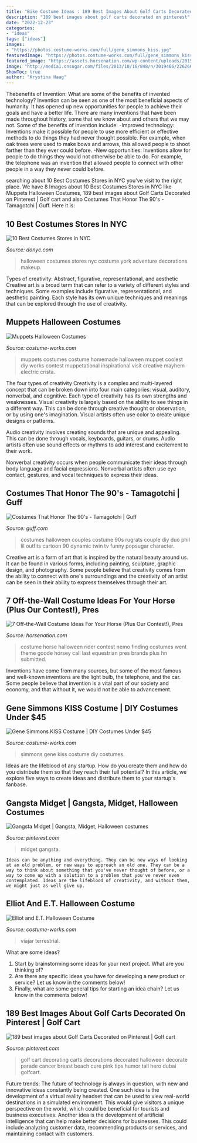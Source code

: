 ```yaml
---
title: "Bike Costume Ideas : 189 Best Images About Golf Carts Decorated On Pinterest"
description: "189 best images about golf carts decorated on pinterest"
date: "2022-12-23"
categories:
- "ideas"
tags: ["ideas"]
images:
- "https://photos.costume-works.com/full/gene_simmons_kiss.jpg"
featuredImage: "https://photos.costume-works.com/full/gene_simmons_kiss.jpg"
featured_image: "https://assets.horsenation.com/wp-content/uploads/2015/10/finding-nemo.jpg"
image: "http://media1.onsugar.com/files/2013/10/16/848/n/3019466/2262666a4180c5c9_rugrats.jpg"
ShowToc: true
author: "Krystina Haag"
---
```



Thebenefits of Invention: What are some of the benefits of invented technology?
Invention can be seen as one of the most beneficial aspects of humanity. It has opened up new opportunities for people to achieve their goals and have a better life. There are many inventions that have been made throughout history, some that we know about and others that we may not. Some of the benefits of invention include: 
-Improved technology: Inventions make it possible for people to use more efficient or effective methods to do things they had never thought possible. For example, when oak trees were used to make bows and arrows, this allowed people to shoot farther than they ever could before. 
-New opportunities: Inventions allow for people to do things they would not otherwise be able to do. For example, the telephone was an invention that allowed people to connect with other people in a way they never could before.

	

		
searching about 10 Best Costumes Stores in NYC you've visit to the right place. We have 8 Images about 10 Best Costumes Stores in NYC like Muppets Halloween Costumes, 189 best images about Golf Carts Decorated on Pinterest | Golf cart and also Costumes That Honor The 90&#039;s - Tamagotchi | Guff. Here it is:
		
    
## 10 Best Costumes Stores In NYC

<img loading=lazy src="https://res-4.cloudinary.com/dostuff-media/image/upload/w_1200,q_75,c_limit,f_auto/v1508430449/page-image-7843-ccea3ecf-60e3-42bb-ac93-82c3679666d5.jpg" onerror="this.onerror=null;this.src='https://tse4.mm.bing.net/th?id=OIP.fp1aCwadAxf4hALZzk0vgAHaFj&amp;pid=15.1';" alt="10 Best Costumes Stores in NYC">

_Source: donyc.com_

>halloween costumes stores nyc costume york adventure decorations makeup. 

	

Types of creativity: Abstract, figurative, representational, and aesthetic
Creative art is a broad term that can refer to a variety of different styles and techniques. Some examples include figurative, representational, and aesthetic painting. Each style has its own unique techniques and meanings that can be explored through the use of creativity.

    
## Muppets Halloween Costumes

<img loading=lazy src="https://photos.costume-works.com/full/muppets.jpg" onerror="this.onerror=null;this.src='https://tse3.mm.bing.net/th?id=OIP.7QpGTUge35GDzWJEqjQtaQHaIf&amp;pid=15.1';" alt="Muppets Halloween Costumes">

_Source: costume-works.com_

>muppets costumes costume homemade halloween muppet coolest diy works contest muppetational inspirational visit creative mayhem electric crista. 

	

The four types of creativity
Creativity is a complex and multi-layered concept that can be broken down into four main categories: visual, auditory, nonverbal, and cognitive. Each type of creativity has its own strengths and weaknesses.
Visual creativity is largely based on the ability to see things in a different way. This can be done through creative thought or observation, or by using one's imagination. Visual artists often use color to create unique designs or patterns.

Audio creativity involves creating sounds that are unique and appealing. This can be done through vocals, keyboards, guitars, or drums. Audio artists often use sound effects or rhythms to add interest and excitement to their work.

Nonverbal creativity occurs when people communicate their ideas through body language and facial expressions. Nonverbal artists often use eye contact, gestures, and vocal techniques to express their ideas.

    
## Costumes That Honor The 90&#039;s - Tamagotchi | Guff

<img loading=lazy src="http://media1.onsugar.com/files/2013/10/16/848/n/3019466/2262666a4180c5c9_rugrats.jpg" onerror="this.onerror=null;this.src='https://tse1.mm.bing.net/th?id=OIP.QSvMC4VT124GiL1GuE8bIgHaL_&amp;pid=15.1';" alt="Costumes That Honor The 90&#039;s - Tamagotchi | Guff">

_Source: guff.com_

>costumes halloween couples costume 90s rugrats couple diy duo phil lil outfits cartoon 90 dynamic twin tv funny popsugar character. 

	

Creative art is a form of art that is inspired by the natural beauty around us. It can be found in various forms, including painting, sculpture, graphic design, and photography. Some people believe that creativity comes from the ability to connect with one's surroundings and the creativity of an artist can be seen in their ability to express themselves through their art.

    
## 7 Off-the-Wall Costume Ideas For Your Horse (Plus Our Contest!), Pres

<img loading=lazy src="https://assets.horsenation.com/wp-content/uploads/2015/10/finding-nemo.jpg" onerror="this.onerror=null;this.src='https://tse2.mm.bing.net/th?id=OIP.A47y6Qk4FYUba5PsvlszbAHaKG&amp;pid=15.1';" alt="7 Off-the-Wall Costume Ideas For Your Horse (Plus Our Contest!), Pres">

_Source: horsenation.com_

>costume horse halloween rider contest nemo finding costumes went theme goode horsey call last equestrian pres brands plus hn submitted. 

	

Inventions have come from many sources, but some of the most famous and well-known inventions are the light bulb, the telephone, and the car. Some people believe that invention is a vital part of our society and economy, and that without it, we would not be able to advancement.

    
## Gene Simmons KISS Costume | DIY Costumes Under $45

<img loading=lazy src="https://photos.costume-works.com/full/gene_simmons_kiss.jpg" onerror="this.onerror=null;this.src='https://tse4.mm.bing.net/th?id=OIP.JdGgD8PLNpj0q48S0-zPRQDAFF&amp;pid=15.1';" alt="Gene Simmons KISS Costume | DIY Costumes Under $45">

_Source: costume-works.com_

>simmons gene kiss costume diy costumes. 

	

Ideas are the lifeblood of any startup. How do you create them and how do you distribute them so that they reach their full potential? In this article, we explore five ways to create ideas and distribute them to your startup's fanbase.

    
## Gangsta Midget | Gangsta, Midget, Halloween Costumes

<img loading=lazy src="https://i.pinimg.com/originals/44/b5/29/44b5294daafd02db63e71eacfe14a6d7.jpg" onerror="this.onerror=null;this.src='https://tse1.mm.bing.net/th?id=OIP.8z6Tdq-0vdRemv3n17-BRgAAAA&amp;pid=15.1';" alt="Gangsta Midget | Gangsta, Midget, Halloween costumes">

_Source: pinterest.com_

>midget gangsta. 

	


    Ideas can be anything and everything. They can be new ways of looking at an old problem, or new ways to approach an old one. They can be a way to think about something that you've never thought of before, or a way to come up with a solution to a problem that you've never even contemplated. Ideas are the lifeblood of creativity, and without them, we might just as well give up.

    
## Elliot And E.T. Halloween Costume

<img loading=lazy src="https://photos.costume-works.com/full/elliot_and_et.jpg" onerror="this.onerror=null;this.src='https://tse1.mm.bing.net/th?id=OIP.XD4dTZpnKd6P0tMoKtkSRgHaKW&amp;pid=15.1';" alt="Elliot and E.T. Halloween Costume">

_Source: costume-works.com_

>viajar terrestrial. 

	

What are some ideas?
1. Start by brainstorming some ideas for your next project. What are you thinking of?
2. Are there any specific ideas you have for developing a new product or service? Let us know in the comments below!
3. Finally, what are some general tips for starting an idea chain? Let us know in the comments below!

    
## 189 Best Images About Golf Carts Decorated On Pinterest | Golf Cart

<img loading=lazy src="https://s-media-cache-ak0.pinimg.com/736x/e4/28/2b/e4282b2a924ce3daa37853f3da27fdad.jpg" onerror="this.onerror=null;this.src='https://tse1.mm.bing.net/th?id=OIP.EJ8pJEhkIuVHdNR5SystfgAAAA&amp;pid=15.1';" alt="189 best images about Golf Carts Decorated on Pinterest | Golf cart">

_Source: pinterest.com_

>golf cart decorating carts decorations decorated halloween decorate parade cancer breast beach cure pink tips humor tall hero dubai golfcart. 

	

Future trends:
The future of technology is always in question, with new and innovative ideas constantly being created. One such idea is the development of a virtual reality headset that can be used to view real-world destinations in a simulated environment. This would give visitors a unique perspective on the world, which could be beneficial for tourists and business executives. Another idea is the development of artificial intelligence that can help make better decisions for businesses. This could include analyzing customer data, recommending products or services, and maintaining contact with customers.

